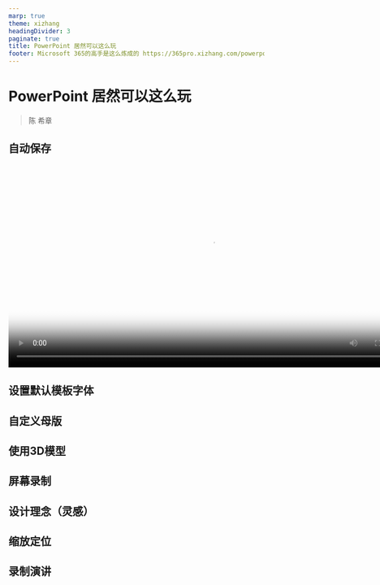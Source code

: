 ```yaml
---
marp: true
theme: xizhang
headingDivider: 3
paginate: true
title: PowerPoint 居然可以这么玩
footer: Microsoft 365的高手是这么炼成的 https://365pro.xizhang.com/powerpoint.html
---
```


# PowerPoint 居然可以这么玩
> 陈 希章 


## 自动保存

<video id="video" controls preload poster="images/msgraph.png" height="400">
      <source id="mp4" src="images/test.mp4" type="video/mp4">
      </video>



## 设置默认模板字体

## 自定义母版

## 使用3D模型

## 屏幕录制

## 设计理念（灵感）

## 缩放定位

## 录制演讲